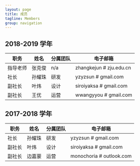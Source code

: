 ```yaml
---
layout: page
title: 成员
tagline: Members
group: navigation
---
```


## 2018-2019 学年

| 职务     | 姓名   | 分属团队 | 电子邮箱                |
| -------- | ------ | -------- | ----------------------- |
| 指导老师 | 张克俊 | n/a      | zhangkejun # zju.edu.cn |
| 社长     | 孙耀珠 | 研发     | yzyzsun # gmail.com     |
| 副社长   | 叶炜   | 设计     | siroiyaksa # gmail.com  |
| 副社长   | 王优   | 运营     | wwangyyou # gmail.com   |

## 2017-2018 学年

| 职务   | 姓名   | 分属团队 | 电子邮箱                 |
| ------ | ------ | -------- | ------------------------ |
| 社长   | 孙耀珠 | 研发     | yzyzsun # gmail.com      |
| 副社长 | 叶炜   | 设计     | siroiyaksa # gmail.com   |
| 副社长 | 边嘉蒙 | 运营     | monochoria # outlook.com |
